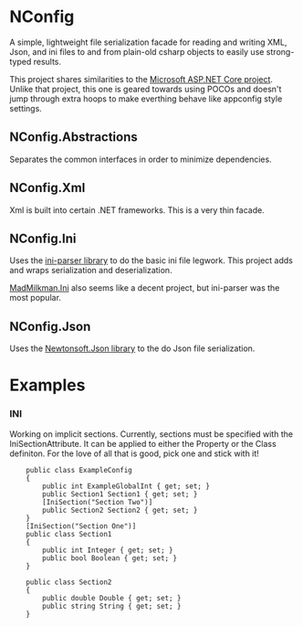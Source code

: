 # NConfig
A simple, lightweight file serialization facade for reading and writing XML, Json, and ini files to and from plain-old csharp objects to easily use strong-typed results.

This project shares similarities to the [Microsoft ASP.NET Core project](https://docs.microsoft.com/en-us/aspnet/core/fundamentals/configuration/). Unlike that project, this one is geared towards using POCOs and doesn't jump through extra hoops to make everthing behave like appconfig style settings.

## NConfig.Abstractions
Separates the common interfaces in order to minimize dependencies.

## NConfig.Xml
Xml is built into certain .NET frameworks. This is a very thin facade.

## NConfig.Ini
Uses the [ini-parser library](https://github.com/rickyah/ini-parser) to do the basic ini file legwork. This project adds and wraps serialization and deserialization.

[MadMilkman.Ini](https://github.com/MarioZ/MadMilkman.Ini) also seems like a decent project, but ini-parser was the most popular.

## NConfig.Json
Uses the [Newtonsoft.Json library](https://github.com/JamesNK/Newtonsoft.Json) to the do Json file serialization.

# Examples
### INI
Working on implicit sections. Currently, sections must be specified with the IniSectionAttribute. It can be applied to either the Property or the Class definiton. For the love of all that is good, pick one and stick with it!
```chsarp
    public class ExampleConfig
    {
        public int ExampleGlobalInt { get; set; }
        public Section1 Section1 { get; set; }
        [IniSection("Section Two")]
        public Section2 Section2 { get; set; }
    }
    [IniSection("Section One")]
    public class Section1
    {
        public int Integer { get; set; }
        public bool Boolean { get; set; }
    }
    
    public class Section2
    {
        public double Double { get; set; }
        public string String { get; set; }
    }
```
